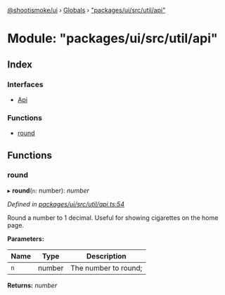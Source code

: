 [@shootismoke/ui](../README.md) › [Globals](../globals.md) › ["packages/ui/src/util/api"](_packages_ui_src_util_api_.md)

# Module: "packages/ui/src/util/api"

## Index

### Interfaces

* [Api](../interfaces/_packages_ui_src_util_api_.api.md)

### Functions

* [round](_packages_ui_src_util_api_.md#round)

## Functions

###  round

▸ **round**(`n`: number): *number*

*Defined in [packages/ui/src/util/api.ts:54](https://github.com/shootismoke/common/blob/af8195a/packages/ui/src/util/api.ts#L54)*

Round a number to 1 decimal. Useful for showing cigarettes on the home page.

**Parameters:**

Name | Type | Description |
------ | ------ | ------ |
`n` | number | The number to round;  |

**Returns:** *number*
